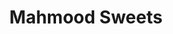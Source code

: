 ---
title: "Mahmood Sweets"
url: /karachi/mahmood-sweets-badar-commercial-street-2/
shop: confectionery
---